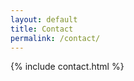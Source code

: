 ```yaml
---
layout: default
title: Contact
permalink: /contact/
---
```


<div class="{{ page.url | slugify: 'pretty' }}">
    {% include contact.html %}
</div>